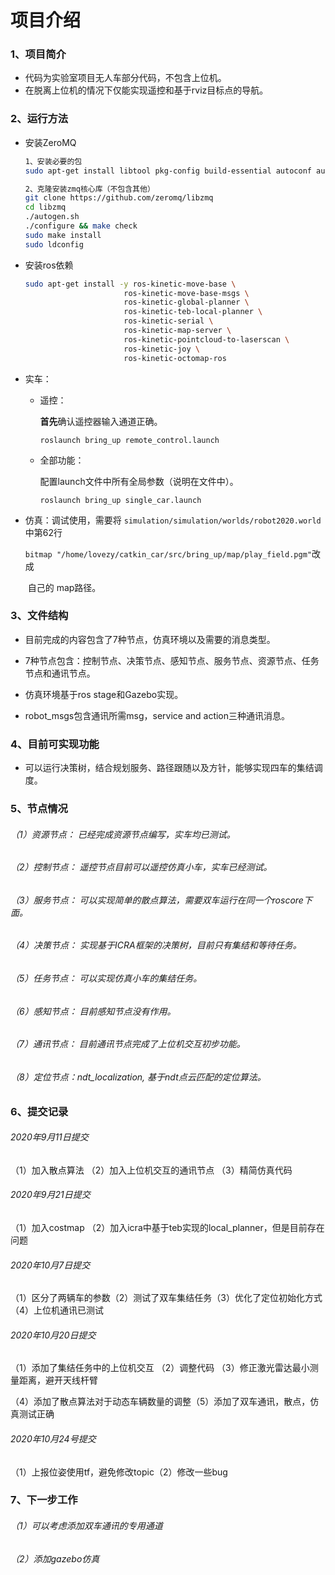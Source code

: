 # 项目介绍

### 1、项目简介

- 代码为实验室项目无人车部分代码，不包含上位机。
- 在脱离上位机的情况下仅能实现遥控和基于rviz目标点的导航。

### 2、运行方法

- 安装ZeroMQ

  ```bash
  1、安装必要的包
  sudo apt-get install libtool pkg-config build-essential autoconf automake
  
  2、克隆安装zmq核心库（不包含其他）
  git clone https://github.com/zeromq/libzmq
  cd libzmq
  ./autogen.sh
  ./configure && make check
  sudo make install
  sudo ldconfig
  ```

- 安装ros依赖

  ```bash
  sudo apt-get install -y ros-kinetic-move-base \
  						ros-kinetic-move-base-msgs \
  						ros-kinetic-global-planner \
  						ros-kinetic-teb-local-planner \
  						ros-kinetic-serial \
  						ros-kinetic-map-server \
  						ros-kinetic-pointcloud-to-laserscan \
  						ros-kinetic-joy \
  						ros-kinetic-octomap-ros
  ```

- 实车：

  - 遥控： 

    **首先**确认遥控器输入通道正确。

    `roslaunch bring_up remote_control.launch` 

  - 全部功能：

    配置launch文件中所有全局参数（说明在文件中）。

    `roslaunch bring_up single_car.launch`

- 仿真：调试使用，需要将 `simulation/simulation/worlds/robot2020.world` 中第62行

  ​			`bitmap "/home/lovezy/catkin_car/src/bring_up/map/play_field.pgm"`改成

  ​            自己的  map路径。

### 3、文件结构

- 目前完成的内容包含了7种节点，仿真环境以及需要的消息类型。

- 7种节点包含：控制节点、决策节点、感知节点、服务节点、资源节点、任务节点和通讯节点。

- 仿真环境基于ros stage和Gazebo实现。

- robot_msgs包含通讯所需msg，service and action三种通讯消息。

### 4、目前可实现功能

- 可以运行决策树，结合规划服务、路径跟随以及方针，能够实现四车的集结调度。

### 5、节点情况

###### （1）资源节点： 已经完成资源节点编写，实车均已测试。

###### （2）控制节点： 遥控节点目前可以遥控仿真小车，实车已经测试。

###### （3）服务节点： 可以实现简单的散点算法，需要双车运行在同一个roscore下面。	

###### （4）决策节点： 实现基于ICRA框架的决策树，目前只有集结和等待任务。		

###### （5）任务节点： 可以实现仿真小车的集结任务。

###### （6）感知节点： 目前感知节点没有作用。

###### （7）通讯节点： 目前通讯节点完成了上位机交互初步功能。

###### （8）定位节点：ndt_localization, 基于ndt点云匹配的定位算法。

### 6、提交记录

###### 2020年9月11日提交     

（1）加入散点算法 （2）加入上位机交互的通讯节点 （3）精简仿真代码

###### 2020年9月21日提交

（1）加入costmap  （2）加入icra中基于teb实现的local_planner，但是目前存在问题

###### 2020年10月7日提交

（1）区分了两辆车的参数（2）测试了双车集结任务（3）优化了定位初始化方式（4）上位机通讯已测试

###### 2020年10月20日提交

（1）添加了集结任务中的上位机交互 （2）调整代码 （3）修正激光雷达最小测量距离，避开天线杆臂

（4）添加了散点算法对于动态车辆数量的调整（5）添加了双车通讯，散点，仿真测试正确

###### 2020年10月24号提交

（1）上报位姿使用tf，避免修改topic（2）修改一些bug

### 7、下一步工作

###### （1）可以考虑添加双车通讯的专用通道

###### （2）添加gazebo仿真







